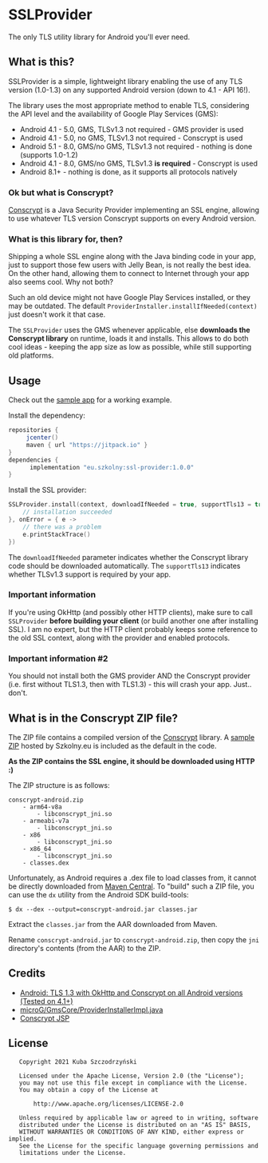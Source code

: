 # SSLProvider

The only TLS utility library for Android you'll ever need.

## What is this?

SSLProvider is a simple, lightweight library enabling the use of any TLS version (1.0-1.3) on any supported
Android version (down to 4.1 - API 16!).

The library uses the most appropriate method to enable TLS, considering the API level and the availability
of Google Play Services (GMS):

- Android 4.1 - 5.0, GMS, TLSv1.3 not required - GMS provider is used
- Android 4.1 - 5.0, no GMS, TLSv1.3 not required - Conscrypt is used
- Android 5.1 - 8.0, GMS/no GMS, TLSv1.3 not required - nothing is done (supports 1.0-1.2)
- Android 4.1 - 8.0, GMS/no GMS, TLSv1.3 **is required** - Conscrypt is used
- Android 8.1+ - nothing is done, as it supports all protocols natively

### Ok but what is Conscrypt?

[Conscrypt](https://github.com/google/conscrypt) is a Java Security Provider implementing an SSL engine,
allowing to use whatever TLS version Conscrypt supports on every Android version.

### What is this library for, then?

Shipping a whole SSL engine along with the Java binding code in your app, just to support those few
users with Jelly Bean, is not really the best idea. On the other hand, allowing them to connect to
Internet through your app also seems cool. Why not both?

Such an old device might not have Google Play Services installed, or they may be outdated. The default
`ProviderInstaller.installIfNeeded(context)` just doesn't work it that case.

The `SSLProvider` uses the GMS whenever applicable, else **downloads the Conscrypt library** on runtime,
loads it and installs. This allows to do both cool ideas - keeping the app size as low as possible,
while still supporting old platforms.

## Usage

Check out the [sample app](https://github.com/szkolny-eu/ssl-provider/blob/master/app/src/main/java/eu/szkolny/sslprovider/sample/MainActivity.kt) for a working example.

Install the dependency:
```groovy
repositories {
     jcenter()
     maven { url "https://jitpack.io" }
}
dependencies {
      implementation "eu.szkolny:ssl-provider:1.0.0"
}
```

Install the SSL provider:
```kotlin
SSLProvider.install(context, downloadIfNeeded = true, supportTls13 = true, onFinish = {
    // installation succeeded
}, onError = { e ->
    // there was a problem
    e.printStackTrace()
})
```

The `downloadIfNeeded` parameter indicates whether the Conscrypt library code should be downloaded
automatically. The `supportTls13` indicates whether TLSv1.3 support is required by your app.

### Important information

If you're using OkHttp (and possibly other HTTP clients), make sure to call `SSLProvider` **before
building your client** (or build another one after installing SSL). I am no expert, but the HTTP
client probably keeps some reference to the old SSL context, along with the provider and enabled
protocols.

### Important information #2

You should not install both the GMS provider AND the Conscrypt provider (i.e. first without TLS1.3,
then with TLS1.3) - this will crash your app. Just.. don't.

## What is in the Conscrypt ZIP file?

The ZIP file contains a compiled version of the [Conscrypt](https://github.com/google/conscrypt) library.
A [sample ZIP](http://s1.szkolny.eu/ssl-provider/conscrypt-android.zip) hosted by Szkolny.eu is included
as the default in the code.

**As the ZIP contains the SSL engine, it should be downloaded using HTTP :)**

The ZIP structure is as follows:
```
conscrypt-android.zip
    - arm64-v8a
        - libconscrypt_jni.so
    - armeabi-v7a
        - libconscrypt_jni.so
    - x86
        - libconscrypt_jni.so
    - x86_64
        - libconscrypt_jni.so
    - classes.dex
```

Unfortunately, as Android requires a .dex file to load classes from, it cannot be directly downloaded
from [Maven Central](https://search.maven.org/artifact/org.conscrypt/conscrypt-android). To "build" such
a ZIP file, you can use the `dx` utility from the Android SDK build-tools:
```shell script
$ dx --dex --output=conscrypt-android.jar classes.jar
```
Extract the `classes.jar` from the AAR downloaded from Maven. 

Rename `conscrypt-android.jar` to `conscrypt-android.zip`, then copy the `jni` directory's contents
(from the AAR) to the ZIP.

## Credits

- [Android: TLS 1.3 with OkHttp and Conscrypt on all Android versions (Tested on 4.1+)](https://gist.github.com/Karewan/4b0270755e7053b471fdca4419467216)
- [microG/GmsCore/ProviderInstallerImpl.java](https://github.com/microg/GmsCore/blob/v0.2.10.19420/play-services-core/src/main/java/com/google/android/gms/common/security/ProviderInstallerImpl.java)
- [Conscrypt JSP](https://github.com/google/conscrypt)

## License

```
   Copyright 2021 Kuba Szczodrzyński

   Licensed under the Apache License, Version 2.0 (the "License");
   you may not use this file except in compliance with the License.
   You may obtain a copy of the License at

       http://www.apache.org/licenses/LICENSE-2.0

   Unless required by applicable law or agreed to in writing, software
   distributed under the License is distributed on an "AS IS" BASIS,
   WITHOUT WARRANTIES OR CONDITIONS OF ANY KIND, either express or implied.
   See the License for the specific language governing permissions and
   limitations under the License.
```
